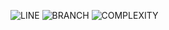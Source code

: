 ![LINE](https://img.shields.io/badge/line--coverage-94%25-brightgreen.svg)
![BRANCH](https://img.shields.io/badge/branch--coverage-83%25-brightgreen.svg)
![COMPLEXITY](https://img.shields.io/badge/complexity-2.47-brightgreen.svg)
